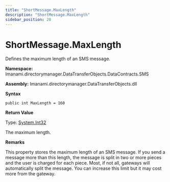 ```yaml
---
title: "ShortMessage.MaxLength"
description: "ShortMessage.MaxLength"
sidebar_position: 20
---
```


# ShortMessage.MaxLength

Defines the maximum length of an SMS message.

**Namespace:** Imanami.directorymanager.DataTransferObjects.DataContracts.SMS

**Assembly:** Imanami.directorymanager.DataTransferObjects.dll

**Syntax**

```
public int MaxLength = 160
```

**Return Value**

Type: [System.Int32](https://learn.microsoft.com/en-us/dotnet/api/system.int32?view=net-8.0)

The maximum length.

**Remarks**

This property stores the maximum length of an SMS message. If you send a message more than this
length, the message is split in two or more pieces and the user is charged for each piece. Most, if
not all, gateways will automatically split the message. You can increase this limit but it may cost
more from the gateway.
